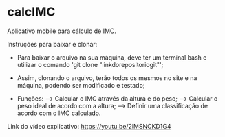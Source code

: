 # calcIMC
Aplicativo mobile para cálculo de IMC.

Instruções para baixar e clonar:

- Para baixar o arquivo na sua máquina, deve ter um terminal bash e utilizar o comando 'git clone "linkdorepositoriogit"';
- Assim, clonando o arquivo, terão todos os mesmos no site e na máquina, podendo ser modificado e testado;

- Funções:
--> Calcular o IMC através da altura e do peso;
--> Calcular o peso ideal de acordo com a altura;
--> Definir uma classificação de acordo com o IMC calculado.

Link do vídeo explicativo: https://youtu.be/2lMSNCKD1G4

